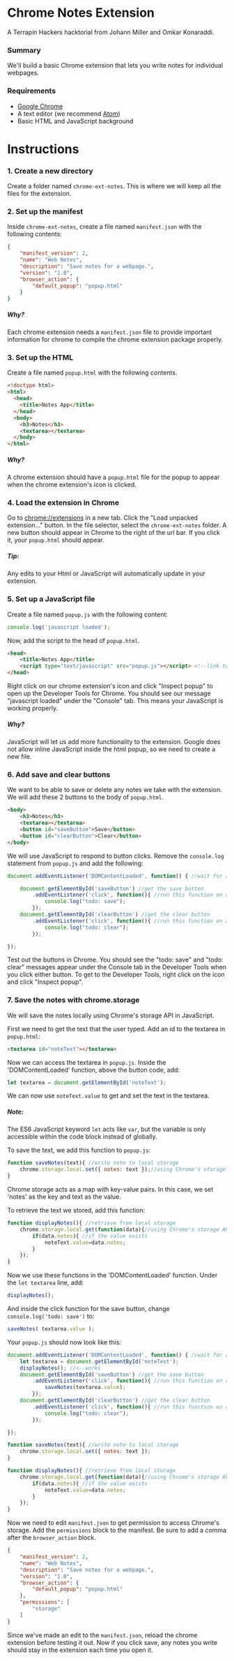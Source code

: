 # Chrome Notes Extension
A Terrapin Hackers hacktorial from Johann Miller and Omkar Konaraddi.

### Summary
We'll build a basic Chrome extension that lets you write notes for individual webpages.

### Requirements
* [Google Chrome](https://www.google.com/chrome/browser/desktop/)
* A text editor (we recommend [Atom](https://atom.io/))
* Basic HTML and JavaScript background

# Instructions

### 1. Create a new directory
Create a folder named `chrome-ext-notes`. This is where we will keep all the files for the extension.

### 2. Set up the manifest
Inside `chrome-ext-notes`, create a file named `manifest.json` with the following contents:
```json
{
    "manifest_version": 2,
    "name": "Web Notes",
    "description": "Save notes for a webpage.",
    "version": "1.0",
    "browser_action": {
        "default_popup": "popup.html"
    }
}
```
##### Why?
Each chrome extension needs a `manifest.json` file to provide important information for chrome to compile the chrome extension package properly.

### 3. Set up the HTML
Create a file named `popup.html` with the following contents.
```html
<!doctype html>
<html>
  <head>
    <title>Notes App</title>
  </head>
  <body>
    <h3>Notes</h3>
    <textarea></textarea>
  </body>
</html>
```
##### Why?
A chrome extension should have a `popup.html` file for the popup to appear when the chrome extension's icon is clicked.

### 4. Load the extension in Chrome
Go to [chrome://extensions](chrome://extensions) in a new tab. Click the "Load unpacked extension..." button. In the file selector, select the `chrome-ext-notes` folder.
A new button should appear in Chrome to the right of the url bar. If you click it, your `popup.html` should appear.

##### Tip:
Any edits to your Html or JavaScript will automatically update in your extension.

### 5. Set up a JavaScript file
Create a file named `popup.js` with the following content:
```javascript
console.log('javascript loaded');
```
Now, add the script to the head of `popup.html`.
```html
<head>
    <title>Notes App</title>
    <script type="text/javascript" src="popup.js"></script> <!--link to javascript-->
</head>
```
Right click on our chrome extension's icon and click "Inspect popup" to open up the Developer Tools for Chrome. You should see our message "javascript loaded" under the "Console" tab. This means your JavaScript is working properly.

##### Why?
JavaScript will let us add more functionality to the extension. Google does not allow inline JavaScript inside the html popup, so we need to create a new file.

### 6. Add save and clear buttons
We want to be able to save or delete any notes we take with the extension. We will add these 2 buttons to the body of `popup.html`.
```html
<body>
    <h3>Notes</h3>
    <textarea></textarea>
    <button id="saveButton">Save</button>
    <button id="clearButton">Clear</button>
</body>
```

We will use JavaScript to respond to button clicks. Remove the `console.log` statement from `popup.js` and add the following:
```javascript
document.addEventListener('DOMContentLoaded', function() { //wait for all of the html to load

    document.getElementById('saveButton') //get the save button
        .addEventListener('click', function(){ //run this function on a click
            console.log("todo: save");
        });
    document.getElementById('clearButton') //get the clear button
        .addEventListener('click', function(){ //run this function on a click
            console.log("todo: clear");
        });

});
```
Test out the buttons in Chrome. You should see the "todo: save" and "todo: clear" messages appear under the Console tab in the Developer Tools when you click either button. To get to the Developer Tools, right click on the icon and click "Inspect popup".

### 7. Save the notes with chrome.storage
We will save the notes locally using Chrome's storage API in JavaScript.

First we need to get the text that the user typed. Add an id to the textarea in `popup.html`:
```html
<textarea id="noteText"></textarea>
```
Now we can access the textarea in `popup.js`. Inside the 'DOMContentLoaded' function, above the button code, add:
```javascript
let textarea = document.getElementById('noteText');
```
We can now use `noteText.value` to get and set the text in the textarea.

##### Note:
The ES6 JavaScript keyword `let` acts like `var`, but the variable is only accessible within the code block instead of globally.

To save the text, we add this function to `popup.js`:
```javascript
function saveNotes(text){ //write note to local storage
    chrome.storage.local.set({ notes: text });//using Chrome's storage API
}
```
Chrome storage acts as a map with key-value pairs. In this case, we set 'notes' as the key and text as the value.

To retrieve the text we stored, add this function:
```javascript
function displayNotes(){ //retrieve from local storage
    chrome.storage.local.get(function(data){//using Chrome's storage API
        if(data.notes){ //if the value exists
            noteText.value=data.notes;
        }
    });
}
```
Now we use these functions in the 'DOMContentLoaded' function. Under the `let textarea` line, add:
```javascript
displayNotes();
```

And inside the click function for the save button, change `console.log('todo: save')` to:
```javascript
saveNotes( textarea.value );
```

Your `popup.js` should now look like this:

```javascript
document.addEventListener('DOMContentLoaded', function() { //wait for all of the html to load
    let textarea = document.getElementById('noteText');
    displayNotes(); //<--works
    document.getElementById('saveButton') //get the save button
        .addEventListener('click', function(){ //run this function on a click
            saveNotes(textarea.value);
        });
    document.getElementById('clearButton') //get the clear button
        .addEventListener('click', function(){ //run this function on a click
            console.log("todo: clear");
        });

});

function saveNotes(text){ //write note to local storage
    chrome.storage.local.set({ notes: text });
}

function displayNotes(){ //retrieve from local storage
    chrome.storage.local.get(function(data){//using Chrome's storage API "data"???
        if(data.notes){ //if the value exists
            noteText.value=data.notes;
        }
    });
}
```
Now we need to edit `manifest.json` to get permission to access Chrome's storage. Add the `permissions` block to the manifest. Be sure to add a comma after the `browser_action` block.
```json
{
    "manifest_version": 2,
    "name": "Web Notes",
    "description": "Save notes for a webpage.",
    "version": "1.0",
    "browser_action": {
        "default_popup": "popup.html"
    },
    "permissions": [
        "storage"
    ]
}
```
Since we've made an edit to the `manifest.json`, reload the chrome extension before testing it out. Now if you click save, any notes you write should stay in the extension each time you open it.
